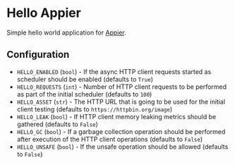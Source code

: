 # Hello Appier

Simple hello world application for [Appier](http://appier.hive.pt).

## Configuration

* `HELLO_ENABLED` (`bool`) - If the async HTTP client requests started as scheduler should be enabled (defaults to `True`)
* `HELLO_REQUESTS` (`int`) - Number of HTTP client requests to be performed as part of the initial scheduler (defaults to `100`)
* `HELLO_ASSET` (`str`) - The HTTP URL that is going to be used for the initial client testing (defaults to `https://httpbin.org/image`)
* `HELLO_LEAK` (`bool`) - If HTTP client memory leaking metrics should be gathered (defaults to `False`)
* `HELLO_GC` (`bool`) - If a garbage collection operation should be performed after execution of the HTTP client operations
(defaults to `False`)
* `HELLO_UNSAFE` (`bool`) - If the unsafe operation should be allowed (defaults to `False`)
